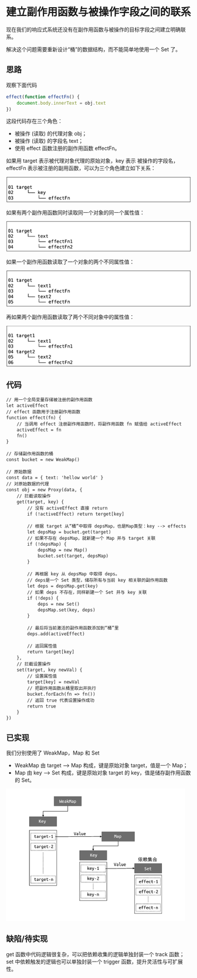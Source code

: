 # 建立副作用函数与被操作字段之间的联系
现在我们的响应式系统还没有在副作用函数与被操作的目标字段之间建立明确联系。

解决这个问题需要重新设计“桶”的数据结构，而不能简单地使用一个 Set 了。

## 思路
观察下面代码
```javascript
effect(function effectFn() {
    document.body.innerText = obj.text
})
```
这段代码存在三个角色：
* 被操作 (读取) 的代理对象 obj；
* 被操作 (读取) 的字段名 text；
* 使用 effect 函数注册的副作用函数 effectFn。

如果用 target 表示被代理对象代理的原始对象，key 表示 被操作的字段名，effectFn 表示被注册的副用函数，可以为三个角色建立如下关系：

![](三个角色的关系.png)

如果有两个副作用函数同时读取同一个对象的同一个属性值：

![](两个副作用函数读取同一个属性值.png)

如果一个副作用函数读取了一个对象的两个不同属性值：

![](一个副作用函数读取两个不同属性.png)

再如果两个副作用函数读取了两个不同对象中的属性值：

![](不同副作用函数读取不同对象的属性.png)

## 代码
```javascript{11,19-40}
// 用一个全局变量存储被注册的副作用函数
let activeEffect
// effect 函数用于注册副作用函数
function effect(fn) {
    // 当调用 effect 注册副作用函数时，将副作用函数 fn 赋值给 activeEffect
    activeEffect = fn
    fn()
}

// 存储副作用函数的桶
const bucket = new WeakMap()

// 原始数据
const data = { text: 'hellow world' }
// 对原始数据的代理
const obj = new Proxy(data, {
    // 拦截读取操作
    get(target, key) {
        // 没有 activeEffect 直接 return
        if (!activeEffect) return terget[key]

        // 根据 target 从“桶”中取得 depsMap，也是Map类型：key --> effects
        let depsMap = bucket.get(target)
        // 如果不存在 depsMap，就新建一个 Map 并与 target 关联
        if (!depsMap) {
            depsMap = new Map()
            bucket.set(target, depsMap)
        }

        // 再根据 key 从 depsMap 中取得 deps。
        // deps是一个 Set 类型，储存所有与当前 key 相关联的副作用函数
        let deps = depsMap.get(key)
        // 如果 deps 不存在，同样新建一个 Set 并与 key 关联
        if (!deps) {
            deps = new Set()
            depsMap.set(key, deps)
        }

        // 最后将当前激活的副作用函数添加到“桶”里
        deps.add(activeEffect)

        // 返回属性值
        return target[key]
    },
    // 拦截设置操作
    set(target, key newVal) {
        // 设置属性值
        target[key] = newVal
        // 把副作用函数从桶里取出并执行
        bucket.forEach(fn => fn())
        // 返回 true 代表设置操作成功
        return true
    }
})
```

## 已实现
我们分别使用了 WeakMap，Map 和 Set
* WeakMap 由 target --> Map 构成，键是原始对象 target，值是一个 Map；
* Map 由 key --> Set 构成，键是原始对象 target 的 key，值是储存副作用函数的 Set。

![](WeakMap和Set之间的关系.png)

## 缺陷/待实现
get 函数中代码逻辑很复杂，可以把依赖收集的逻辑单独封装一个 track 函数；set 中依赖触发的逻辑也可以单独封装一个 trigger 函数，提升灵活性与可扩展性。